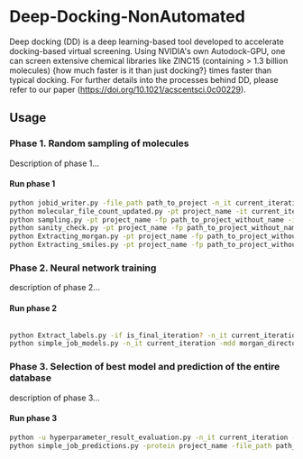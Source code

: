 # Deep-Docking-NonAutomated

Deep docking (DD) is a deep learning-based tool developed to accelerate docking-based virtual screening. Using NVIDIA's own Autodock-GPU,  one can screen extensive chemical libraries like ZINC15 (containing > 1.3 billion molecules) {how much faster is it than just docking?} times faster than typical docking. For further details into the processes behind DD, please refer to our paper (https://doi.org/10.1021/acscentsci.0c00229). 


## Usage

### Phase 1. Random sampling of molecules
Description of phase 1...


#### Run phase 1
```bash
python jobid_writer.py -file_path path_to_project -n_it current_iteration -jid job_id -jn job_name
python molecular_file_count_updated.py -pt project_name -it current_iteration -cdd prediction_directory -t_pos total_processors -t_samp molecules_to_dock
python sampling.py -pt project_name -fp path_to_project_without_name -it current_iteration -dd prediction_directory -t_pos total_processors -tr_sz train_size -vl_sz val_size
python sanity_check.py -pt project_name -fp path_to_project_without_name -it current_iteration
python Extracting_morgan.py -pt project_name -fp path_to_project_without_name -it current_iteration -md morgan_directory -t_pos total_processors
python Extracting_smiles.py -pt project_name -fp path_to_project_without_name -it current_iteration -fn 0 -smd smile_directory -sd sdf_directory -t_pos total_processors -if is_final_iteration?
```
  
### Phase 2. Neural network training
description of phase 2...

#### Run phase 2
```bash

python Extract_labels.py -if is_final_iteration? -n_it current_iteration -protein project_name -file_path path_to_project_without_name -t_pos total_processors -sof docking_software
python simple_job_models.py -n_it current_iteration -mdd morgan_directory -time 00-04:00 -file_path project_path -nhp num_hyperparameters -titr total_iterations -n_mol num_molecules --percent_first_mols percent_first_molecules -ct cutoff_threshold --percent_last_mols percent_last_mols
```

### Phase 3. Selection of best model and prediction of the entire database
description of phase 3...

#### Run phase 3
```bash
python -u hyperparameter_result_evaluation.py -n_it current_iteration --data_path project_path -mdd morgan_directory -n_mol num_molecules
python simple_job_predictions.py -protein project_name -file_path path_to_project_without_name -n_it current_iteration -mdd morgan_directory

```









